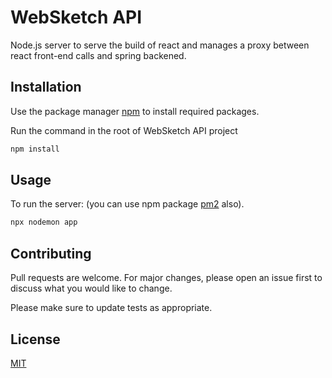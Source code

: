# WebSketch API

Node.js server to serve the build of react and manages a proxy between react front-end calls and spring backened.

## Installation

Use the package manager [npm](https://www.npmjs.com/) to install required packages.

Run the command in the root of WebSketch API project

```bash
npm install 
```

## Usage
To run the server: (you can use npm package [pm2](https://www.npmjs.com/package/pm2) also).
```bash
npx nodemon app
```
## Contributing
Pull requests are welcome. For major changes, please open an issue first to discuss what you would like to change.

Please make sure to update tests as appropriate.

## License
[MIT](https://choosealicense.com/licenses/mit/)
